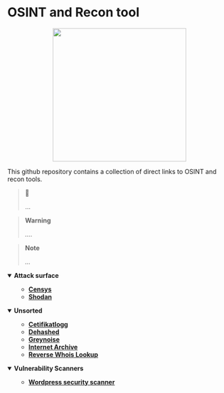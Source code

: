 # OSINT and Recon tool

<p align="center">
<img src="https://github.com/miruservices/osint_recon/blob/main/Internet_map_1024.jpg" height="300">
</p> 

This github repository contains a collection of direct links to OSINT and recon tools. 


> 🔗 
> 
> ...

> **Warning**
> 
> *....*

> **Note** 
> 
> *...*
> 


<details open>
    <summary><b>Attack surface</b></summary>
    <ul>
        <ul>
            <li><b><a href="https://search.censys.io/">Censys</a></b><i></i></li>
            <li><b><a href="https://www.shodan.io/">Shodan</a></b><i></i></li>
        </ul>
    </ul>
</details>

<details open>
    <summary><b>Unsorted</b></summary>
    <ul>
        <ul>
           <li><b><a href="https://crt.sh/">Cetifikatlogg</a></b><i></i></li>
           <li><b><a href="https://www.dehashed.com/">Dehashed</a></b><i></i></li>
           <li><b><a href="https://viz.greynoise.io/">Greynoise</a></b><i></i></li>
           <li><b><a href="https://archive.org/">Internet Archive</a></b><i></i></li>
           <li><b><a href="https://www.reversewhois.io/">Reverse Whois Lookup</a></b><i></i></li>
        </ul>
    </ul>
</details>
<details open>
    <summary><b>Vulnerability Scanners</b></summary>
    <ul>
        <ul>
            <li><b><a href="https://wpsec.com/">Wordpress security scanner</a></b><i></i></li>
        </ul>
    </ul>
</details>

